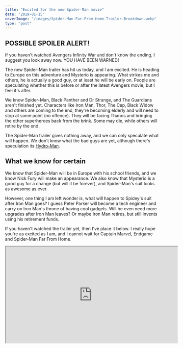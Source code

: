 ```yaml
---
title: "Excited for the new Spider-Man movie"
date: "2019-01-15"
coverImage: "/images/Spider-Man-Far-From-Home-Trailer-Breakdown.webp"
type: "post"
---
```


## POSSIBLE SPOILER ALERT!

If you haven't watched Avengers Infinity War and don't know the ending, I suggest you look away now. YOU HAVE BEEN WARNED!

The new Spider-Man trailer has hit us today, and I am excited. He is heading to Europe on this adventure and Mysterio is appearing. What strikes me and others, he is actually a good guy, or at least he will be early on. People are speculating whether this is before or after the latest Avengers movie, but I feel it's after.

We know Spider-Man, Black Panther and Dr Strange, and The Guardians aren't finished yet. Characters like Iron Man, Thor, The Cap, Black Widow and others are coming to the end, they're becoming elderly and will need to stop at some point (no offence). They will be facing Thanos and bringing the other superheroes back from the brink. Some may die, while others will retire by the end.

The Spider-Man trailer gives nothing away, and we can only speculate what will happen. We don't know what the bad guys are yet, although there's speculation its [Hydro-Man](https://comicvine.gamespot.com/hydro-man/4005-4457/).

## What we know for certain

We know that Spider-Man will be in Europe with his school friends, and we know Nick Fury will make an appearance. We also know that Mysterio is a good guy for a change (but will it be forever), and Spider-Man's suit looks as awesome as ever.

However, one thing I am left wonder is, what will happen to Spidey's suit after Iron Man goes? I guess Peter Parker will become a tech engineer and carry on Iron Man's throne of having cool gadgets. Will he even need more upgrades after Iron Man leaves? Or maybe Iron Man retires, but still invents using his retirement funds.

If you haven't watched the trailer yet, then I've place it below. I really hope you're as excited as I am, and I cannot wait for Captain Marvel, Endgame and Spider-Man Far From Home.

<iframe width="560" height="315" src="https://www.youtube.com/embed/DYYtuKyMtY8" allowfullscreen></iframe>
